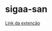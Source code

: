 # sigaa-san

<a href="https://chrome.google.com/webstore/detail/user-javascript-and-css/nbhcbdghjpllgmfilhnhkllmkecfmpld">Link da extenção</a>
